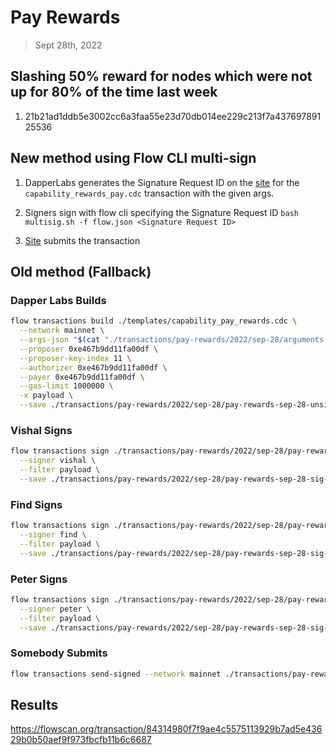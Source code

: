 # Pay Rewards
> Sept 28th, 2022

## Slashing 50% reward for nodes which were not up for 80% of the time last week
1. 21b21ad1ddb5e3002cc6a3faa55e23d70db014ee229c213f7a43769789125536

## New method using Flow CLI multi-sign

1. DapperLabs generates the Signature Request ID on the [site](https://flow-multisig-git-service-account-onflow.vercel.app/mainnet?type=serviceAccount&name=capability_pay_rewards.cdc&param=%5B%20%20%20%20%20%7B%20%20%20%20%20%20%20%20%20%22type%22:%20%22UFix64%22,%20%20%20%20%20%20%20%20%20%22value%22:%20%221296926.0%22%20%20%20%20%20%7D,%20%20%20%20%20%7B%20%20%20%20%20%20%20%20%20%22type%22:%20%22Dictionary%22,%20%20%20%20%20%20%20%20%20%22value%22:%20%5B%20%20%20%20%20%20%20%20%20%20%20%20%20%7B%20%20%20%20%20%20%20%20%20%20%20%20%20%20%20%20%20%22key%22:%20%7B%20%20%20%20%20%20%20%20%20%20%20%20%20%20%20%20%20%20%20%20%20%22type%22:%20%22String%22,%20%20%20%20%20%20%20%20%20%20%20%20%20%20%20%20%20%20%20%20%20%22value%22:%20%2221b21ad1ddb5e3002cc6a3faa55e23d70db014ee229c213f7a43769789125536%22%20%20%20%20%20%20%20%20%20%20%20%20%20%20%20%20%20%7D,%20%20%20%20%20%20%20%20%20%20%20%20%20%20%20%20%20%22value%22:%20%7B%20%20%20%20%20%20%20%20%20%20%20%20%20%20%20%20%20%20%20%20%20%22type%22:%20%22UFix64%22,%20%20%20%20%20%20%20%20%20%20%20%20%20%20%20%20%20%20%20%20%20%22value%22:%20%220.5%22%20%20%20%20%20%20%20%20%20%20%20%20%20%20%20%20%20%7D%20%20%20%20%20%20%20%20%20%20%20%20%20%7D%20%20%20%20%20%20%20%20%20%5D%20%20%20%20%20%7D%20%5D&acct=0xe467b9dd11fa00df&limit=1000000) for the `capability_rewards_pay.cdc` transaction with the given args.

2. Signers sign with flow cli specifying the Signature Request ID
`bash multisig.sh -f flow.json <Signature Request ID>`

3. [Site](https://flow-multisig-git-service-account-onflow.vercel.app/mainnet) submits the transaction

## Old method (Fallback)

### Dapper Labs Builds

```sh
flow transactions build ./templates/capability_pay_rewards.cdc \
  --network mainnet \
  --args-json "$(cat "./transactions/pay-rewards/2022/sep-28/arguments.json")" \
  --proposer 0xe467b9dd11fa00df \
  --proposer-key-index 11 \
  --authorizer 0xe467b9dd11fa00df \
  --payer 0xe467b9dd11fa00df \
  --gas-limit 1000000 \
  -x payload \
  --save ./transactions/pay-rewards/2022/sep-28/pay-rewards-sep-28-unsigned.rlp
```

### Vishal Signs

```sh
flow transactions sign ./transactions/pay-rewards/2022/sep-28/pay-rewards-sep-28-unsigned.rlp \
  --signer vishal \
  --filter payload \
  --save ./transactions/pay-rewards/2022/sep-28/pay-rewards-sep-28-sig-1.rlp
```

### Find Signs

```sh
flow transactions sign ./transactions/pay-rewards/2022/sep-28/pay-rewards-sep-28-sig-2.rlp \
  --signer find \
  --filter payload \
  --save ./transactions/pay-rewards/2022/sep-28/pay-rewards-sep-28-sig-3.rlp
```

### Peter Signs

```sh
flow transactions sign ./transactions/pay-rewards/2022/sep-28/pay-rewards-sep-28-sig-3.rlp \
  --signer peter \
  --filter payload \
  --save ./transactions/pay-rewards/2022/sep-28/pay-rewards-sep-28-sig-complete.rlp
```

### Somebody Submits

```sh
flow transactions send-signed --network mainnet ./transactions/pay-rewards/2022/sep-28/pay-rewards-sep-28-sig-complete.rlp
```

## Results

https://flowscan.org/transaction/84314980f7f9ae4c5575113929b7ad5e43629b0b50aef9f973fbcfb11b6c6687
